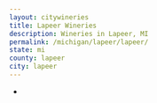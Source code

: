 ```yaml
---
layout: citywineries
title: Lapeer Wineries
description: Wineries in Lapeer, MI
permalink: /michigan/lapeer/lapeer/
state: mi
county: lapeer
city: lapeer
---
```

-
